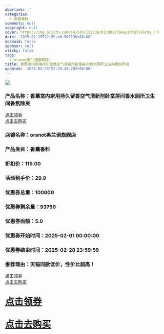 ```yaml
---
abbrlink: ''
categories:
  - 香薰香料
comments: null
copyright: null
cover: https://img.alicdn.com/i4/2457133736/O1CN01JPG6uo1dT8TSTArDy_!!0-item_pic.jpg
date: '2025-02-25T22:39:40.967130+08:00'
mermaid: false
sponsor: null
sticky: false
tags:
  - oranot奥兰诺旗舰店
title: 香薰室内家用持久留香空气清新剂卧室房间香水厕所卫生间香氛除臭
updated: '2025-02-25T22:39:43.283+08:00'
---
```

![](//img.alicdn.com/i4/2457133736/O1CN01JPG6uo1dT8TSTArDy_!!0-item_pic.jpg)

### 产品名称：香薰室内家用持久留香空气清新剂卧室房间香水厕所卫生间香氛除臭
[点击领券](https://uland.taobao.com/coupon/edetail?e=VNyypBPxmrilhHvvyUNXZfh8CuWt5YH5OVuOuRD5gLJMmdsrkidbOWBzzpT26idJBPC7LSekh07t%2BwPjHur7iDUYm%2FmE5d%2FdhH8NyE3SNXvKnQU3MqbKxXTQVlCd0JQrRSHvQe2jOLZ9pbNCYX0I%2BPP%2BWUTgK%2F%2B0I%2BtaUgbudUxA%2B536asYsLWVfKa%2BhVnND6UnB87fNtVILj8EIOIAThpjB6TX2HR3QQ5WKStDdyeTLAJho1Tgm24y1rRo98IyIzxHHRjXbSzC3GXpSbfs48nj%2FZe0y5sqRREYIhDiodbt61N%2BCRT44PEMsrCwN3ex6swDhlpaMEawCGruttYDvNg%3D%3D&traceId=21078a2217405385635796258d20e8&union_lens=lensId%3AOPT%401740538563%40213c6cd6_0e84_195402eccfb_ca95%4001%40eyJmbG9vcklkIjo3MzM1NH0ie)  
[点击去购买](https://s.click.taobao.com/t?e=m%3D2%26s%3D7ZK8HArRFAtw4vFB6t2Z2ueEDrYVVa64K7Vc7tFgwiHjf2vlNIV67tfbLcAu4ehVZW1Lr5j6Def3ID%2FV1RqsF4wnCJeELi4I%2FIEn%2BS1IjHAB0ghlTd7WlZVm%2FOAUUFw71qrpxiwMoCNxc1AtbZGVS9IeZexpxGRVN2ImmJWD3A0LZMqoQW%2BfuKGzo1lVxIio0YZRThfbMSDXwiP9ztYn80CVcwoZUWb%2FZp29hQPOqR4cn9UgHeAUR6cxZ3iXWuODjCYtYGASbzRUrFwjXfRKMROfYmExpA2104bt%2FCh0HCYhxHVAXAnYFk%2FQHMpyY7i%2BWAuytjnXIXA%3D)
### 店铺名称：oranot奥兰诺旗舰店  
### 产品类目：香薰香料  
### 折扣价：119.00  
### 活动到手价：29.9  
### 优惠券总量：100000  
### 优惠券剩余量：93750  
### 优惠券面额：5.0  
### 优惠券开始时间：2025-02-01 00:00:00  
### 优惠券结束时间：2025-02-28 23:59:59  
### 推荐理由：天猫同款低价，性价比超高！

[点击领券](https://uland.taobao.com/coupon/edetail?e=VNyypBPxmrilhHvvyUNXZfh8CuWt5YH5OVuOuRD5gLJMmdsrkidbOWBzzpT26idJBPC7LSekh07t%2BwPjHur7iDUYm%2FmE5d%2FdhH8NyE3SNXvKnQU3MqbKxXTQVlCd0JQrRSHvQe2jOLZ9pbNCYX0I%2BPP%2BWUTgK%2F%2B0I%2BtaUgbudUxA%2B536asYsLWVfKa%2BhVnND6UnB87fNtVILj8EIOIAThpjB6TX2HR3QQ5WKStDdyeTLAJho1Tgm24y1rRo98IyIzxHHRjXbSzC3GXpSbfs48nj%2FZe0y5sqRREYIhDiodbt61N%2BCRT44PEMsrCwN3ex6swDhlpaMEawCGruttYDvNg%3D%3D&traceId=21078a2217405385635796258d20e8&union_lens=lensId%3AOPT%401740538563%40213c6cd6_0e84_195402eccfb_ca95%4001%40eyJmbG9vcklkIjo3MzM1NH0ie)  
[点击去购买](https://s.click.taobao.com/t?e=m%3D2%26s%3D7ZK8HArRFAtw4vFB6t2Z2ueEDrYVVa64K7Vc7tFgwiHjf2vlNIV67tfbLcAu4ehVZW1Lr5j6Def3ID%2FV1RqsF4wnCJeELi4I%2FIEn%2BS1IjHAB0ghlTd7WlZVm%2FOAUUFw71qrpxiwMoCNxc1AtbZGVS9IeZexpxGRVN2ImmJWD3A0LZMqoQW%2BfuKGzo1lVxIio0YZRThfbMSDXwiP9ztYn80CVcwoZUWb%2FZp29hQPOqR4cn9UgHeAUR6cxZ3iXWuODjCYtYGASbzRUrFwjXfRKMROfYmExpA2104bt%2FCh0HCYhxHVAXAnYFk%2FQHMpyY7i%2BWAuytjnXIXA%3D)
<p style="font-size: 30px; font-weight: bold;">
  <a href="https://uland.taobao.com/coupon/edetail?e=VNyypBPxmrilhHvvyUNXZfh8CuWt5YH5OVuOuRD5gLJMmdsrkidbOWBzzpT26idJBPC7LSekh07t%2BwPjHur7iDUYm%2FmE5d%2FdhH8NyE3SNXvKnQU3MqbKxXTQVlCd0JQrRSHvQe2jOLZ9pbNCYX0I%2BPP%2BWUTgK%2F%2B0I%2BtaUgbudUxA%2B536asYsLWVfKa%2BhVnND6UnB87fNtVILj8EIOIAThpjB6TX2HR3QQ5WKStDdyeTLAJho1Tgm24y1rRo98IyIzxHHRjXbSzC3GXpSbfs48nj%2FZe0y5sqRREYIhDiodbt61N%2BCRT44PEMsrCwN3ex6swDhlpaMEawCGruttYDvNg%3D%3D&traceId=21078a2217405385635796258d20e8&union_lens=lensId%3AOPT%401740538563%40213c6cd6_0e84_195402eccfb_ca95%4001%40eyJmbG9vcklkIjo3MzM1NH0ie" target="_blank">点击领券</a>
</p>

<p style="font-size: 30px; font-weight: bold;">
  <a href="https://s.click.taobao.com/IU2NVOs" target="_blank">点击去购买</a>
</p>

